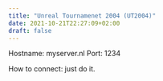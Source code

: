 ```yaml
---
title: "Unreal Tournamenet 2004 (UT2004)"
date: 2021-10-21T22:27:09+02:00
draft: false
---
```


Hostname: myserver.nl
Port: 1234

How to connect: just do it.



